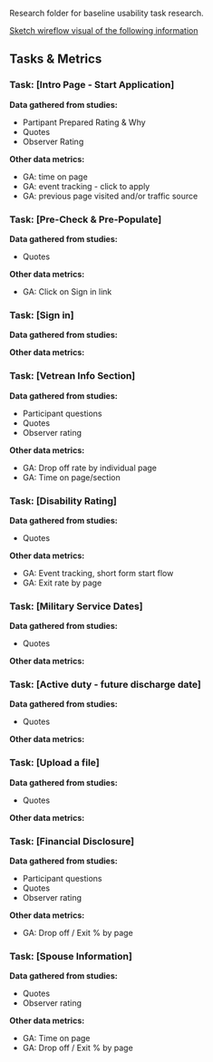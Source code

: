 Research folder for baseline usability task research.

[Sketch wireflow visual of the following information](https://www.sketch.com/s/da85cf44-4503-4e98-834e-ff068b242ef6/a/Om1gbwq)

## Tasks & Metrics

### Task: [Intro Page - Start Application]

**Data gathered from studies:**
- Partipant Prepared Rating & Why 
- Quotes
- Observer Rating

**Other data metrics:**
- GA: time on page
- GA: event tracking - click to apply
- GA: previous page visited and/or traffic source


### Task: [Pre-Check & Pre-Populate]

**Data gathered from studies:**
- Quotes

**Other data metrics:**
- GA: Click on Sign in link


### Task: [Sign in]

**Data gathered from studies:**


**Other data metrics:**


### Task:  [Vetrean Info Section]

**Data gathered from studies:**
- Participant questions
- Quotes
- Observer rating

**Other data metrics:**
- GA: Drop off rate by individual page
- GA: Time on page/section


### Task:  [Disability Rating]

**Data gathered from studies:**
- Quotes

**Other data metrics:**
- GA: Event tracking, short form start flow
- GA: Exit rate by page

### Task:  [Military Service Dates]

**Data gathered from studies:**
- Quotes

**Other data metrics:**


### Task:  [Active duty - future discharge date]

**Data gathered from studies:**
- Quotes

**Other data metrics:**

### Task:  [Upload a file]

**Data gathered from studies:**
- Quotes

**Other data metrics:**


### Task:  [Financial Disclosure]

**Data gathered from studies:**
- Participant questions
- Quotes
- Observer rating

**Other data metrics:**
- GA: Drop off / Exit % by page


### Task:  [Spouse Information]

**Data gathered from studies:**
- Quotes
- Observer rating

**Other data metrics:**
- GA: Time on page
- GA: Drop off / Exit % by page



